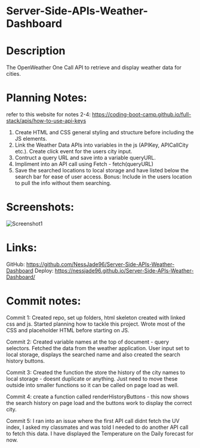 # Server-Side-APIs-Weather-Dashboard

# Description

The OpenWeather One Call API to retrieve and display weather data for cities.

# Planning Notes:

refer to this website for notes 2-4: https://coding-boot-camp.github.io/full-stack/apis/how-to-use-api-keys

1.  Create HTML and CSS general styling and structure before including the JS elements.
2.  Link the Weather Data APIs into variables in the js (APIKey, APICallCity etc.). Create click event for the users city input.
3.  Contruct a query URL and save into a variable queryURL.
4.  Impliment into an API call using Fetch - fetch(queryURL)
5.  Save the searched locations to local storage and have listed below the search bar for ease of user access.
    Bonus: Include in the users location to pull the info without them searching.

# Screenshots:

![Screenshot1](./assets/images-movies/Screenshot%202022-06-06%20150222.jpg)

# Links:

GitHub: https://github.com/NessJade96/Server-Side-APIs-Weather-Dashboard
Deploy: https://nessjade96.github.io/Server-Side-APIs-Weather-Dashboard/

# Commit notes:

Commit 1:
Created repo, set up folders, html skeleton created with linked css and js. Started planning how to tackle this project. Wrote most of the CSS and placeholder HTML before starting on JS.

Commit 2:
Created variable names at the top of document - query selectors. Fetched the data from the weather application. User input set to local storage, displays the searched name and also created the search history buttons.

Commit 3:
Created the function the store the history of the city names to local storage - doesnt duplicate or anything. Just need to move these outside into smaller functions so it can be called on page load as well.

Commit 4:
create a function called renderHistoryButtons - this now shows the search history on page load and the buttons work to display the correct city.

Commit 5:
I ran into an issue where the first API call didnt fetch the UV index, I asked my classmates and was told I needed to do another API call to fetch this data. I have displayed the Temperature on the Daily forecast for now.
